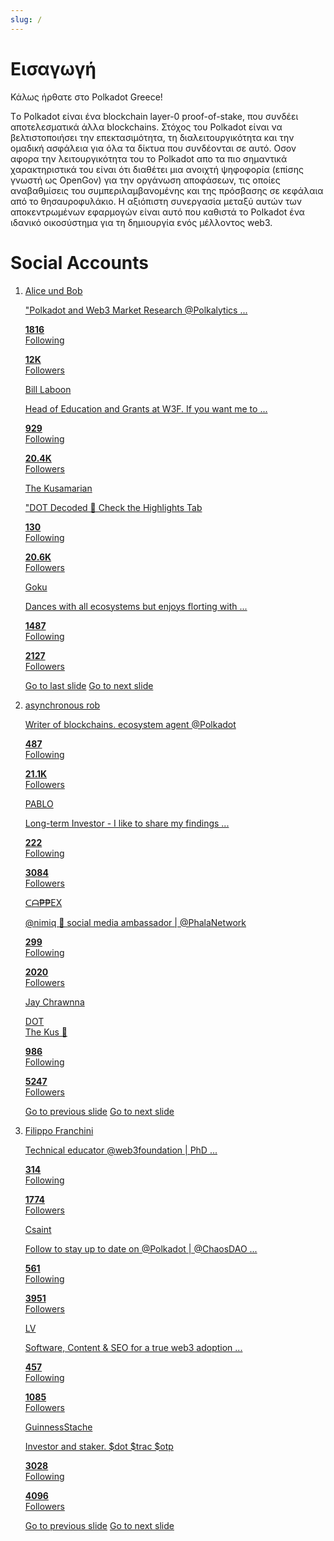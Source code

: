 ```yaml
---
slug: /
---
```

# Εισαγωγή

Κάλως ήρθατε στο Polkadot Greece!

Tο Polkadot είναι ένα blockchain layer-0 proof-of-stake,  που συνδέει αποτελεσματικά άλλα blockchains. Στόχος του Polkadot είναι να βελτιστοποιήσει την επεκτασιμότητα, τη διαλειτουργικότητα και την ομαδική ασφάλεια για όλα τα δίκτυα που συνδέονται σε αυτό.
Οσον αφορα την λειτουργικότητα του το Polkadot απο τα πιο σημαντικά χαρακτηριστικά του είναι ότι διαθέτει μια ανοιχτή ψηφοφορία (επίσης γνωστή ως OpenGov) για την οργάνωση αποφάσεων, τις οποίες αναβαθμίσεις του συμπεριλαμβανομένης και της πρόσβασης σε κεφάλαια από το θησαυροφυλάκιο.
Η αξιόπιστη συνεργασία μεταξύ αυτών των αποκεντρωμένων εφαρμογών είναι αυτό που καθιστά το Polkadot ένα ιδανικό οικοσύστημα για τη δημιουργία ενός μέλλοντος web3.


# Social Accounts

<section class="carousel" aria-label="Gallery">
  <ol class="carousel__viewport">
    <li id="carousel__slide1"
        tabindex="0"
        class="carousel__slide">
        <a href="https://twitter.com" target="_blank">
        <div class="profile"> 
        <div class="pfp-image profile-image-1">
        </div>
        <p class="username">Alice und Bob</p>
        <p class="bio">"Polkadot and Web3 Market Research @Polkalytics ...</p>
        <p class="following"><b >1816</b><br/>Following</p>
        <p class="followers"><b>12Κ</b><br/>Followers</p>
         </div>
         </a>
             <a href="https://twitter.com" target="_blank">
        <div class="profile"> 
        <div class="pfp-image profile-image-2">
        </div>
        <p class="username">Bill Laboon</p>
        <p class="bio">Head of Education and Grants at W3F. If you want me to ...</p>
        <p class="following"><b >929</b><br/>Following</p>
        <p class="followers"><b>20.4Κ</b><br/>Followers</p>
         </div>
         </a>  <a href="https://twitter.com" target="_blank">
        <div class="profile"> 
        <div class="pfp-image profile-image-3">
        </div>
        <p class="username">The Kusamarian</p>
        <p class="bio">"DOT Decoded 🧠 Check the Highlights Tab</p>
        <p class="following"><b >130</b><br/>Following</p>
        <p class="followers"><b>20.6K</b><br/>Followers</p>
         </div>
         </a>  <a href="https://twitter.com" target="_blank">
        <div class="profile"> 
        <div class="pfp-image profile-image-4">
        </div>
        <p class="username">Goku</p>
        <p class="bio">Dances with all ecosystems but enjoys florting with ...</p>
        <p class="following"><b >1487</b><br/>Following</p>
        <p class="followers"><b>2127</b><br/>Followers</p>
         </div>
         </a>
      <div class="carousel__snapper">
        <a href="#carousel__slide4"
           class="carousel__prev">Go to last slide</a>
        <a href="#carousel__slide2"
           class="carousel__next">Go to next slide</a>
      </div>
    </li>
    <li id="carousel__slide2"
        tabindex="0"
        class="carousel__slide">
         <a href="https://twitter.com" target="_blank">
        <div class="profile"> 
        <div class="pfp-image profile-image-5">
        </div>
        <p class="username">asynchronous rob</p>
        <p class="bio">Writer of blockchains. ecosystem agent @Polkadot</p>
        <p class="following"><b >487</b><br/>Following</p>
        <p class="followers"><b>21.1Κ</b><br/>Followers</p>
         </div>
         </a>
             <a href="https://twitter.com" target="_blank">
        <div class="profile"> 
        <div class="pfp-image profile-image-6">
        </div>
        <p class="username">PABLO</p>
        <p class="bio">Long-term Investor - I like to share my findings ... </p>
        <p class="following"><b>222</b><br/>Following</p>
        <p class="followers"><b>3084</b><br/>Followers</p>
         </div>
         </a>  <a href="https://twitter.com" target="_blank">
        <div class="profile"> 
        <div class="pfp-image profile-image-7">
        </div>
        <p class="username">ᑕᗩ₱₱EX</p>
        <p class="bio">@nimiq 🤝 social media ambassador | @PhalaNetwork</p>
        <p class="following"><b >299</b><br/>Following</p>
        <p class="followers"><b>2020</b><br/>Followers</p>
         </div>
         </a>  <a href="https://twitter.com" target="_blank">
        <div class="profile"> 
        <div class="pfp-image profile-image-8">
        </div>
        <p class="username">Jay Chrawnna</p>
        <p class="bio">DOT <br />The Kus 🧈</p>
        <p class="following"><b >986</b><br/>Following</p>
        <p class="followers"><b>5247</b><br/>Followers</p>
         </div>
         </a>
      <div class="carousel__snapper"></div>
      <a href="#carousel__slide1"
         class="carousel__prev">Go to previous slide</a>
      <a href="#carousel__slide3"
         class="carousel__next">Go to next slide</a>
    </li>
    <li id="carousel__slide3"
        tabindex="0"
        class="carousel__slide">
<a href="https://twitter.com" target="_blank">
        <div class="profile"> 
        <div class="pfp-image profile-image-9">
        </div>
        <p class="username">Filippo Franchini</p>
        <p class="bio">Technical educator @web3foundation | PhD ...</p>
        <p class="following"><b >314</b><br/>Following</p>
        <p class="followers"><b>1774</b><br/>Followers</p>
         </div>
         </a>
         <a href="https://twitter.com" target="_blank">
        <div class="profile"> 
        <div class="pfp-image profile-image-10">
        </div>
        <p class="username">Csaint</p>
        <p class="bio">Follow to stay up to date on @Polkadot | @ChaosDAO ...</p>
        <p class="following"><b >561</b><br/>Following</p>
        <p class="followers"><b>3951</b><br/>Followers</p>
         </div>
         </a>
         <a href="https://twitter.com" target="_blank">
        <div class="profile"> 
        <div class="pfp-image profile-image-11">
        </div>
        <p class="username">LV</p>
        <p class="bio">Software, Content & SEO for a true web3 adoption ...</p>
        <p class="following"><b >457</b><br/>Following</p>
        <p class="followers"><b>1085</b><br/>Followers</p>
         </div>
         </a>
         <a href="https://twitter.com" target="_blank">
        <div class="profile"> 
        <div class="pfp-image profile-image-12">
        </div>
        <p class="username">GuinnessStache</p>
        <p class="bio">Investor and staker. $dot $trac $otp</p>
        <p class="following"><b >3028</b><br/>Following</p>
        <p class="followers"><b>4096</b><br/>Followers</p>
         </div>
         </a>
      <div class="carousel__snapper"></div>
      <a href="#carousel__slide2"
         class="carousel__prev">Go to previous slide</a>
      <a href="#carousel__slide4"
         class="carousel__next">Go to next slide</a>
    </li>
  </ol>
</section>
  
